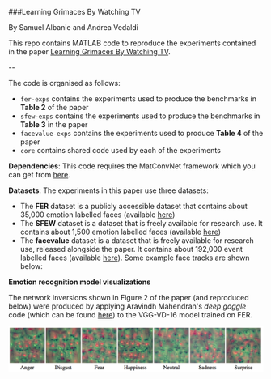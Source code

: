 ###Learning Grimaces By Watching TV

By Samuel Albanie and Andrea Vedaldi

This repo contains MATLAB code to reproduce the experiments contained in
the paper [Learning Grimaces By Watching TV](http://www.robots.ox.ac.uk/~albanie/publications/albanie16learning.pdf).

--

The code is organised as follows:

* `fer-exps` contains the experiments used to produce the benchmarks in
**Table 2** of the paper
* `sfew-exps` contains the experiments used to produce the benchmarks in
**Table 3** in the paper
* `facevalue-exps` contains the experiments used to produce **Table 4** of
the paper
* `core` contains shared code used by each of the experiments

**Dependencies**: This code requires the MatConvNet framework which you can
get from [here](https://github.com/vlfeat/matconvnet).

**Datasets**: The experiments in this paper use three datasets:

* The **FER** dataset is a publicly accessible dataset that contains about
35,000 emotion labelled faces (available
[here](https://www.kaggle.com/c/challenges-in-representation-learning-facial-expression-recognition-challenge/data))
* The **SFEW** dataset is a dataset that is freely available for research use.
It contains about 1,500 emotion labelled faces (available
[here](https://cs.anu.edu.au/few/emotiw2015.html))
* The **facevalue** dataset is a dataset that is freely available for research
use, released alongside the paper. It contains about 192,000 event labelled
faces (available
[here](http://www.robots.ox.ac.uk/~vgg/data/facevalue)). Some example face
tracks are shown below:

**Emotion recognition model visualizations**

The network inversions shown in Figure 2 of the paper (and reproduced below)
were produced by applying Aravindh Mahendran's *deep goggle* code (which can
be found [here](https://github.com/aravindhm/deep-goggle)) to the VGG-VD-16
model trained on FER.

![Figure 2](figs/figure2.png)
